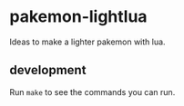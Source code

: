 # pakemon-lightlua

Ideas to make a lighter pakemon with lua.

## development

Run `make` to see the commands you can run.